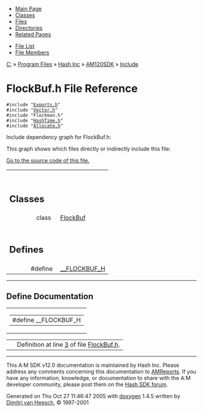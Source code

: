 <div class="tabs">

- [Main Page](index.md)
- [Classes](annotated.md)
- <span id="current">[Files](files.md)</span>
- [Directories](dirs.md)
- [Related Pages](pages.md)

</div>

<div class="tabs">

- [File List](files.md)
- [File Members](globals.md)

</div>

<div class="nav">

<a href="dir_C_3A_2F.md" class="el">C:</a> » <a href="dir_C_3A_2FProgram_20Files_2F.md" class="el">Program Files</a> » <a href="dir_C_3A_2FProgram_20Files_2FHash_20Inc_2F.md" class="el">Hash Inc</a> » <a href="dir_C_3A_2FProgram_20Files_2FHash_20Inc_2FAM120SDK_2F.md" class="el">AM120SDK</a> » <a href="dir_C_3A_2FProgram_20Files_2FHash_20Inc_2FAM120SDK_2FInclude_2F.md" class="el">Include</a>

</div>

# FlockBuf.h File Reference

`#include "`<a href="Exports_8h-source.md" class="el"><code>Exports.h</code></a>`"`  
`#include "`<a href="Vector_8h-source.md" class="el"><code>Vector.h</code></a>`"`  
`#include "Flockman.h"`  
`#include "`<a href="HashTime_8h-source.md" class="el"><code>HashTime.h</code></a>`"`  
`#include "`<a href="Allocate_8h-source.md" class="el"><code>Allocate.h</code></a>`"`  

Include dependency graph for FlockBuf.h:

<span class="image placeholder" original-image-src="FlockBuf_8h__incl.gif" original-image-title="" border="0" usemap="#C:/Program Files/Hash Inc/AM120SDK/Include/FlockBuf.h_map"></span>

This graph shows which files directly or indirectly include this file:

<span class="image placeholder" original-image-src="FlockBuf_8h__dep__incl.gif" original-image-title="" border="0" usemap="#C:/Program Files/Hash Inc/AM120SDK/Include/FlockBuf.hdep_map"></span>

[Go to the source code of this file.](FlockBuf_8h-source.md)

<table data-border="0" data-cellpadding="0" data-cellspacing="0">
<colgroup>
<col style="width: 50%" />
<col style="width: 50%" />
</colgroup>
<tbody>
<tr>
<td></td>
<td></td>
</tr>
<tr>
<td colspan="2"><br />
&#10;<h2 id="classes">Classes</h2></td>
</tr>
<tr>
<td class="memItemLeft" style="text-align: right;" data-nowrap="" data-valign="top">class  </td>
<td class="memItemRight" data-valign="bottom"><a href="classFlockBuf.md" class="el">FlockBuf</a></td>
</tr>
<tr>
<td colspan="2"><br />
&#10;<h2 id="defines">Defines</h2></td>
</tr>
<tr>
<td class="memItemLeft" style="text-align: right;" data-nowrap="" data-valign="top">#define </td>
<td class="memItemRight" data-valign="bottom"><a href="FlockBuf_8h.md#f53a12fa8fbf94b8f72409b4c545832c" class="el">__FLOCKBUF_H</a></td>
</tr>
</tbody>
</table>

------------------------------------------------------------------------

## Define Documentation

<span id="f53a12fa8fbf94b8f72409b4c545832c" class="anchor"></span>

<table class="mdTable" data-cellpadding="2" data-cellspacing="0">
<colgroup>
<col style="width: 100%" />
</colgroup>
<tbody>
<tr>
<td class="mdRow"><table data-cellpadding="0" data-cellspacing="0" data-border="0">
<tbody>
<tr>
<td class="md" data-nowrap="" data-valign="top">#define __FLOCKBUF_H</td>
</tr>
</tbody>
</table></td>
</tr>
</tbody>
</table>

|  |  |
|----|----|
|   | Definition at line <a href="FlockBuf_8h-source.md#l00003" class="el">3</a> of file <a href="FlockBuf_8h-source.md" class="el">FlockBuf.h</a>. |

------------------------------------------------------------------------

<span class="small">This A:M SDK v12.0 documentation is maintained by Hash Inc. Please address any comments concerning this documentation to [AMReports](http://www.hash.com/reports). If you have any information, knowledge, or documentation to share with the A:M developer community, please post them on the [Hash SDK forum](http://www.hash.com/forums/index.php?showforum=11).</span>

Generated on Thu Oct 27 11:46:47 2005 with [<span class="image placeholder" original-image-src="doxygen.png" original-image-title="" height="45" width="100" align="middle" border="0">doxygen</span>](http://www.doxygen.org/index.html) 1.4.5 written by [Dimitri van Heesch](mailto:dimitri@stack.nl), © 1997-2001
